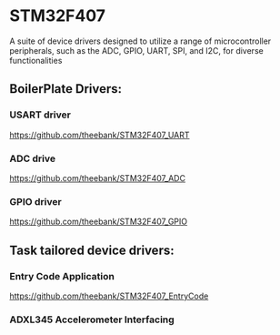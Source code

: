 # STM32F407
A suite of device drivers designed to utilize a range of microcontroller peripherals, such as the ADC, GPIO, UART, SPI, and I2C, for diverse functionalities

## BoilerPlate Drivers:
### USART driver
https://github.com/theebank/STM32F407_UART

### ADC drive
https://github.com/theebank/STM32F407_ADC

### GPIO driver
https://github.com/theebank/STM32F407_GPIO

## Task tailored device drivers:
### Entry Code Application
https://github.com/theebank/STM32F407_EntryCode

### ADXL345 Accelerometer Interfacing
